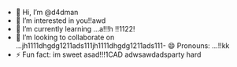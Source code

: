 - 👋 Hi, I’m @d4dman
- 👀 I’m interested in you!!awd
- 🌱 I’m currently learning ...a!!!h !!1122!
- 💞️ I’m looking to collaborate on ...jh1111dhgdg1211ads111jh1111dhgdg1211ads111- 😄 Pronouns: ...!!kk
- ⚡ Fun fact: im sweet asad!!!1CAD
adwsawdadsparty hard
<!--- a11
d4dman/d4dman is a ✨ special ✨ repository because its `README.md` (this file) appears on your GitHub profile.
You can click the Preview link to take a look at your changes.
--->
